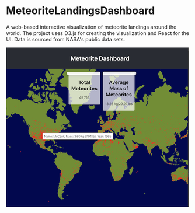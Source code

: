 # MeteoriteLandingsDashboard
A web-based interactive visualization of meteorite landings around the world. The project uses D3.js for creating the visualization and React for the UI. Data is sourced from NASA's public data sets.

![Screenshot of the app](screenshot.png)
